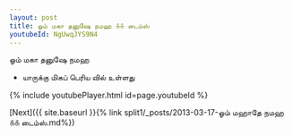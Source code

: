 ```yaml
---
layout: post
title: ஓம் மகா தனுஷே நமஹ ௧௧ டைம்ஸ்
youtubeId: NgUwqJYS9N4
---
```

 
 
 ஓம் மகா தனுஷே நமஹ  
 
 -  யாருக்கு மிகப் பெரிய வில் உள்ளது 
 
  
 
  
 
 
 
 
 
 


{% include youtubePlayer.html id=page.youtubeId %}
 
[Next]({{ site.baseurl }}{% link  split1/_posts/2013-03-17-ஓம் மஹாதே நமஹ ௧௧ டைம்ஸ்.md%})
 
